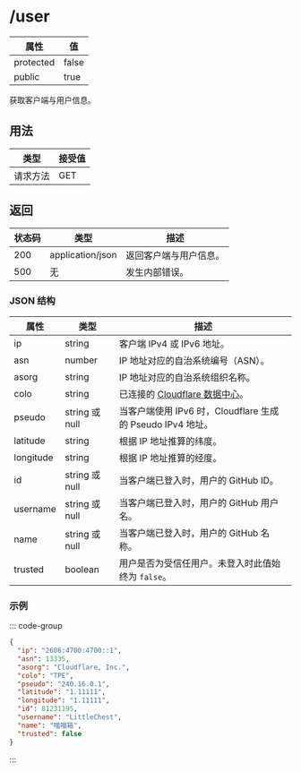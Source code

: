# /user

| 属性      | 值    |
| --------- | ----- |
| protected | false |
| public    | true  |

获取客户端与用户信息。

## 用法

| 类型     | 接受值 |
| -------- | ------ |
| 请求方法 | GET    |

## 返回

| 状态码 | 类型             | 描述                   |
| ------ | ---------------- | ---------------------- |
| 200    | application/json | 返回客户端与用户信息。 |
| 500    | 无               | 发生内部错误。         |

### JSON 结构

| 属性      | 类型           | 描述                                                                |
| --------- | -------------- | ------------------------------------------------------------------- |
| ip        | string         | 客户端 IPv4 或 IPv6 地址。                                          |
| asn       | number         | IP 地址对应的自治系统编号（ASN）。                                  |
| asorg     | string         | IP 地址对应的自治系统组织名称。                                     |
| colo      | string         | 已连接的 [Cloudflare 数据中心](https://www.cloudflarestatus.com/)。 |
| pseudo    | string 或 null | 当客户端使用 IPv6 时，Cloudflare 生成的 Pseudo IPv4 地址。          |
| latitude  | string         | 根据 IP 地址推算的纬度。                                            |
| longitude | string         | 根据 IP 地址推算的经度。                                            |
| id        | string 或 null | 当客户端已登入时，用户的 GitHub ID。                                |
| username  | string 或 null | 当客户端已登入时，用户的 GitHub 用户名。                            |
| name      | string 或 null | 当客户端已登入时，用户的 GitHub 名称。                              |
| trusted   | boolean        | 用户是否为受信任用户。未登入时此值始终为 `false`。                  |

### 示例

::: code-group

```json [200]
{
  "ip": "2606:4700:4700::1",
  "asn": 13335,
  "asorg": "Cloudflare, Inc.",
  "colo": "TPE",
  "pseudo": "240.16.0.1",
  "latitude": "1.11111",
  "longitude": "1.11111",
  "id": 81231195,
  "username": "LittleChest",
  "name": "喵喵箱",
  "trusted": false
}
```

:::
